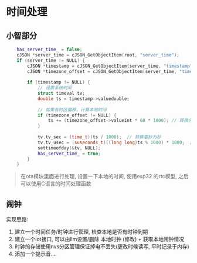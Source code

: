 # 时间处理

## 小智部分

```cpp
    has_server_time_ = false;
    cJSON *server_time = cJSON_GetObjectItem(root, "server_time");
    if (server_time != NULL) {
        cJSON *timestamp = cJSON_GetObjectItem(server_time, "timestamp");
        cJSON *timezone_offset = cJSON_GetObjectItem(server_time, "timezone_offset");
        
        if (timestamp != NULL) {
            // 设置系统时间
            struct timeval tv;
            double ts = timestamp->valuedouble;
            
            // 如果有时区偏移，计算本地时间
            if (timezone_offset != NULL) {
                ts += (timezone_offset->valueint * 60 * 1000); // 转换分钟为毫秒
            }
            
            tv.tv_sec = (time_t)(ts / 1000);  // 转换毫秒为秒
            tv.tv_usec = (suseconds_t)((long long)ts % 1000) * 1000;  // 剩余的毫秒转换为微秒
            settimeofday(&tv, NULL);
            has_server_time_ = true;
        }
    }
```

> 在ota模块里面进行处理, 设置一下本地的时间, 使用esp32 的rtc模型, 之后可以使用C语言的时间处理函数

## 闹钟

实现思路: 

1. 建立一个时间任务/时钟进行管理, 检查本地是否有时钟到期
2. 建立一个iot接口, 可以由llm设置/删除 本地时钟 (修改) + 获取本地闹钟情况
3. 时钟的存储使用nvs分区管理保证掉电不丢失(更改时候读写, 平时记录于内存)
4. 添加一个提示音....



